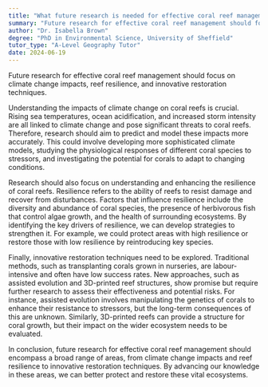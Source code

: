 ```yaml
---
title: "What future research is needed for effective coral reef management?"
summary: "Future research for effective coral reef management should focus on climate change impacts, reef resilience, and innovative restoration techniques."
author: "Dr. Isabella Brown"
degree: "PhD in Environmental Science, University of Sheffield"
tutor_type: "A-Level Geography Tutor"
date: 2024-06-19
---
```


Future research for effective coral reef management should focus on climate change impacts, reef resilience, and innovative restoration techniques.

Understanding the impacts of climate change on coral reefs is crucial. Rising sea temperatures, ocean acidification, and increased storm intensity are all linked to climate change and pose significant threats to coral reefs. Therefore, research should aim to predict and model these impacts more accurately. This could involve developing more sophisticated climate models, studying the physiological responses of different coral species to stressors, and investigating the potential for corals to adapt to changing conditions.

Research should also focus on understanding and enhancing the resilience of coral reefs. Resilience refers to the ability of reefs to resist damage and recover from disturbances. Factors that influence resilience include the diversity and abundance of coral species, the presence of herbivorous fish that control algae growth, and the health of surrounding ecosystems. By identifying the key drivers of resilience, we can develop strategies to strengthen it. For example, we could protect areas with high resilience or restore those with low resilience by reintroducing key species.

Finally, innovative restoration techniques need to be explored. Traditional methods, such as transplanting corals grown in nurseries, are labour-intensive and often have low success rates. New approaches, such as assisted evolution and 3D-printed reef structures, show promise but require further research to assess their effectiveness and potential risks. For instance, assisted evolution involves manipulating the genetics of corals to enhance their resistance to stressors, but the long-term consequences of this are unknown. Similarly, 3D-printed reefs can provide a structure for coral growth, but their impact on the wider ecosystem needs to be evaluated.

In conclusion, future research for effective coral reef management should encompass a broad range of areas, from climate change impacts and reef resilience to innovative restoration techniques. By advancing our knowledge in these areas, we can better protect and restore these vital ecosystems.
    